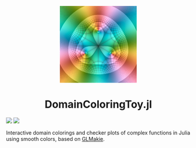 <div align="center">
  <img src="../docs/src/assets/logo.png" width=210/>
  <h1>DomainColoringToy.jl</h1>
</div>
<p>
  <a href="https://eprovst.github.io/DomainColoring.jl/stable/dct">
    <img src="https://img.shields.io/badge/docs-stable-green.svg"/></a>
  <a href="https://eprovst.github.io/DomainColoring.jl/dev/dct">
    <img src="https://img.shields.io/badge/docs-dev-blue.svg"/></a>
</p>
<p>
  Interactive domain colorings and checker plots of complex functions in
  Julia using smooth colors, based on <a href="https://makie.org/">GLMakie</a>.
</p>
